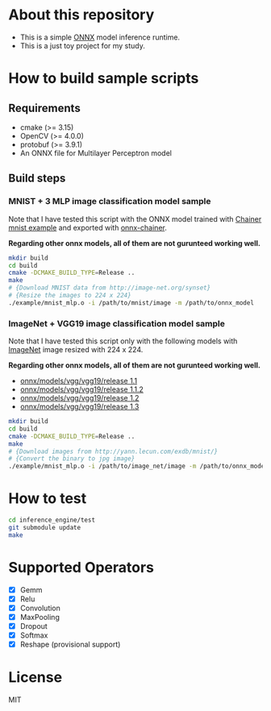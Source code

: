 # About this repository
- This is a simple [ONNX](https://github.com/onnx/onnx) model inference runtime.
- This is a just toy project for my study.

# How to build sample scripts

## Requirements
- cmake (>= 3.15)
- OpenCV (>= 4.0.0)
- protobuf (>= 3.9.1)
- An ONNX file for Multilayer Perceptron model

## Build steps

### MNIST + 3 MLP image classification model sample

Note that I have tested this script with the ONNX model trained with [Chainer mnist example](https://github.com/chainer/chainer/blob/399d861f84fbd32a807ac577fa24170e7fbec8a3/examples/mnist/train_mnist.py) and exported with [onnx-chainer](https://github.com/chainer/onnx-chainer).

**Regarding other onnx models, all of them are not gurunteed working well.**

```sh
mkdir build
cd build
cmake -DCMAKE_BUILD_TYPE=Release ..
make
# {Download MNIST data from http://image-net.org/synset}
# {Resize the images to 224 x 224}
./example/mnist_mlp.o -i /path/to/mnist/image -m /path/to/onnx_model
```

### ImageNet + VGG19 image classification model sample

Note that I have tested this script only with the following models with [ImageNet](http://www.image-net.org/) image resized with 224 x 224.

**Regarding other onnx models, all of them are not gurunteed working well.**

- [onnx/models/vgg/vgg19/release 1.1](https://s3.amazonaws.com/download.onnx/models/opset_3/vgg19.tar.gz)
- [onnx/models/vgg/vgg19/release 1.1.2](https://s3.amazonaws.com/download.onnx/models/opset_6/vgg19.tar.gz)
- [onnx/models/vgg/vgg19/release 1.2](https://s3.amazonaws.com/download.onnx/models/opset_7/vgg19.tar.gz)
- [onnx/models/vgg/vgg19/release 1.3](https://s3.amazonaws.com/download.onnx/models/opset_8/vgg19.tar.gz)

```sh
mkdir build
cd build
cmake -DCMAKE_BUILD_TYPE=Release ..
make
# {Download images from http://yann.lecun.com/exdb/mnist/}
# {Convert the binary to jpg image}
./example/mnist_mlp.o -i /path/to/image_net/image -m /path/to/onnx_model
```

# How to test

```sh
cd inference_engine/test
git submodule update
make
```

# Supported Operators
- [x] Gemm
- [x] Relu
- [x] Convolution
- [x] MaxPooling
- [x] Dropout
- [x] Softmax
- [x] Reshape (provisional support)

# License
MIT
